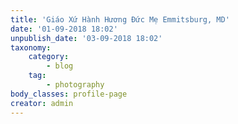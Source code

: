 ```yaml
---
title: 'Giáo Xứ Hành Hương Đức Mẹ Emmitsburg, MD'
date: '01-09-2018 18:02'
unpublish_date: '03-09-2018 18:02'
taxonomy:
    category:
        - blog
    tag:
        - photography
body_classes: profile-page
creator: admin
---
```


